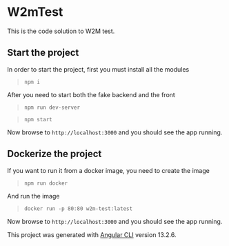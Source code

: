 # W2mTest

This is the code solution to W2M test.

## Start the project

In order to start the project, first you must install all the modules

> `npm i`

After you need to start both the fake backend and the front

> `npm run dev-server`

> `npm start`

Now browse to `http://localhost:3000` and you should see the app running.

## Dockerize the project

If you want to run it from a docker image, you need to create the image

> `npm run docker`

And run the image

> `docker run -p 80:80 w2m-test:latest`

Now browse to `http://localhost:3000` and you should see the app running.

This project was generated with [Angular CLI](https://github.com/angular/angular-cli) version 13.2.6.
